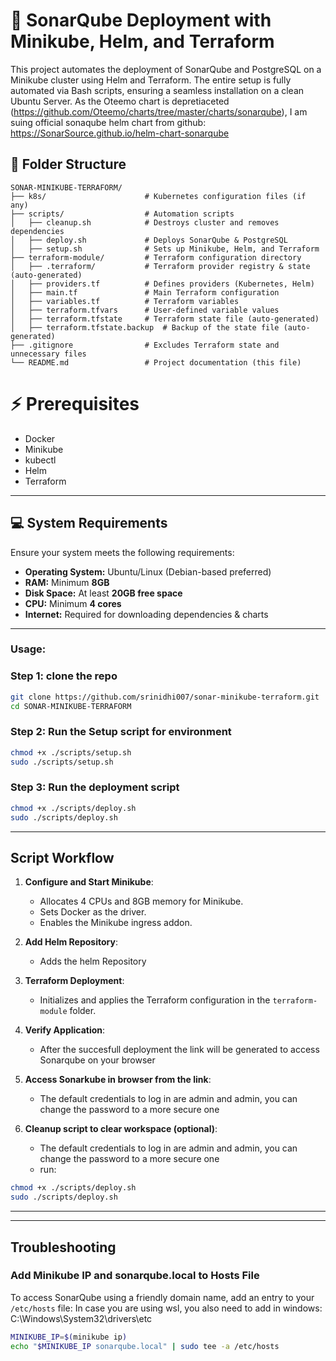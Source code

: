 # 🚀 SonarQube Deployment with Minikube, Helm, and Terraform

This project automates the deployment of SonarQube and PostgreSQL on a Minikube cluster using Helm and Terraform. The entire setup is fully automated via Bash scripts, ensuring a seamless installation on a clean Ubuntu Server.
As the Oteemo chart is depretiaceted (https://github.com/Oteemo/charts/tree/master/charts/sonarqube), I am suing official sonaqube helm chart from github: https://SonarSource.github.io/helm-chart-sonarqube

## 📁 Folder Structure

```plaintext
SONAR-MINIKUBE-TERRAFORM/
├── k8s/                      # Kubernetes configuration files (if any)
├── scripts/                  # Automation scripts
│   ├── cleanup.sh            # Destroys cluster and removes dependencies
│   ├── deploy.sh             # Deploys SonarQube & PostgreSQL
│   ├── setup.sh              # Sets up Minikube, Helm, and Terraform
├── terraform-module/         # Terraform configuration directory
│   ├── .terraform/           # Terraform provider registry & state (auto-generated)
│   ├── providers.tf          # Defines providers (Kubernetes, Helm)
│   ├── main.tf               # Main Terraform configuration
│   ├── variables.tf          # Terraform variables
│   ├── terraform.tfvars      # User-defined variable values
│   ├── terraform.tfstate     # Terraform state file (auto-generated)
│   ├── terraform.tfstate.backup  # Backup of the state file (auto-generated)
├── .gitignore                # Excludes Terraform state and unnecessary files
└── README.md                 # Project documentation (this file)
```
# ⚡ Prerequisites

- Docker
- Minikube
- kubectl
- Helm  
- Terraform  

---

## 💻 System Requirements

Ensure your system meets the following requirements:

- **Operating System:** Ubuntu/Linux (Debian-based preferred)  
- **RAM:** Minimum **8GB**  
- **Disk Space:** At least **20GB free space**  
- **CPU:** Minimum **4 cores**  
- **Internet:** Required for downloading dependencies & charts  

---


### Usage:

### Step 1: clone the repo
```bash
git clone https://github.com/srinidhi007/sonar-minikube-terraform.git
cd SONAR-MINIKUBE-TERRAFORM
```

### Step 2: Run the Setup script for environment
```bash
chmod +x ./scripts/setup.sh
sudo ./scripts/setup.sh
```

### Step 3: Run the deployment script
```bash
chmod +x ./scripts/deploy.sh
sudo ./scripts/deploy.sh
```
---

## Script Workflow

1. **Configure and Start Minikube**:
   - Allocates 4 CPUs and 8GB memory for Minikube.
   - Sets Docker as the driver.
   - Enables the Minikube ingress addon.

2. **Add Helm Repository**:
   - Adds the helm Repository

3. **Terraform Deployment**:
   - Initializes and applies the Terraform configuration in the `terraform-module` folder.

4. **Verify Application**:
   - After the succesfull deployment the link will be generated to access Sonarqube on your browser   

5. **Access Sonarkube in browser from the link**:
   - The default credentials to log in are admin and admin, you can change the password to a more secure one

6. **Cleanup script to clear workspace (optional)**:
   - The default credentials to log in are admin and admin, you can change the password to a more secure one
   - run:
```bash
chmod +x ./scripts/deploy.sh
sudo ./scripts/deploy.sh
```
---
---

## Troubleshooting

### Add Minikube IP and sonarqube.local to Hosts File
To access SonarQube using a friendly domain name, add an entry to your `/etc/hosts` file:
In case you are using wsl, you also need to add in windows: C:\Windows\System32\drivers\etc
```bash
MINIKUBE_IP=$(minikube ip)
echo "$MINIKUBE_IP sonarqube.local" | sudo tee -a /etc/hosts
```

